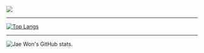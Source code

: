 <a href="https://opgc.me/#/users/JaeWonLee3003" target="_blank"><img src="https://api.opgc.me/githubs/users/JaeWonLee3003/tag/?theme=basic" /></a> <hr> [![Top Langs](https://github-readme-stats.vercel.app/api/top-langs/?username=JaeWonLee3003&layout=compact)](https://github.com/JaeWonLee3003/github-readme-stats) <hr>
![Jae Won's GitHub stats](https://github-readme-stats.vercel.app/api?username=JaeWonLee3003&show_icons=true&theme=dracula).
